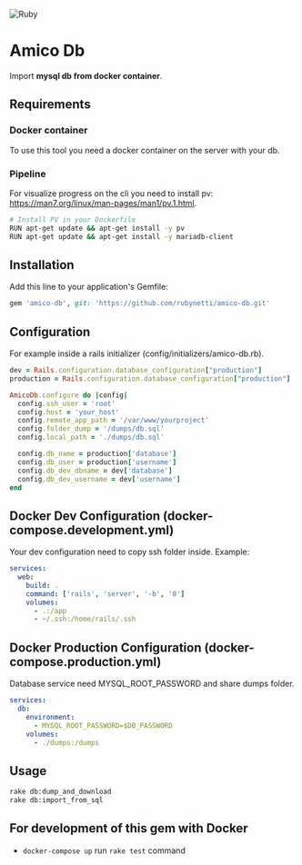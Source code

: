 ![Ruby](https://github.com/rubynetti/amico-db/workflows/Ruby/badge.svg)

# Amico Db

Import **mysql db from docker container**.

## Requirements

### Docker container
To use this tool you need a docker container on the server with your db.

### Pipeline
For visualize progress on the cli you need to install pv: https://man7.org/linux/man-pages/man1/pv.1.html.

```bash
# Install PV in your Dockerfile
RUN apt-get update && apt-get install -y pv
RUN apt-get update && apt-get install -y mariadb-client

```

## Installation

Add this line to your application's Gemfile:

```ruby
gem 'amico-db', git: 'https://github.com/rubynetti/amico-db.git'
```

## Configuration

For example inside a rails initializer (config/initializers/amico-db.rb).

```ruby
dev = Rails.configuration.database_configuration["production"]
production = Rails.configuration.database_configuration["production"]

AmicoDb.configure do |config|
  config.ssh_user = 'root'
  config.host = 'your_host'
  config.remote_app_path = '/var/www/yourproject'
  config.folder_dump = '/dumps/db.sql'
  config.local_path = './dumps/db.sql'

  config.db_name = production['database']
  config.db_user = production['username']
  config.db_dev_dbname = dev['database']
  config.db_dev_username = dev['username']
end

```

## Docker Dev Configuration (docker-compose.development.yml)

Your dev configuration need to copy ssh folder inside.
Example:

```yaml
services:
  web:
    build: .
    command: ['rails', 'server', '-b', '0']
    volumes:
      - .:/app
      - ~/.ssh:/home/rails/.ssh
```

## Docker Production Configuration (docker-compose.production.yml)

Database service need MYSQL_ROOT_PASSWORD and share dumps folder.

```yaml
services:
  db:
    environment:
      - MYSQL_ROOT_PASSWORD=$DB_PASSWORD
    volumes:
      - ./dumps:/dumps
```

## Usage

```bash
rake db:dump_and_download
rake db:import_from_sql
```

## For development of this gem with Docker

- `docker-compose up` run `rake test` command
